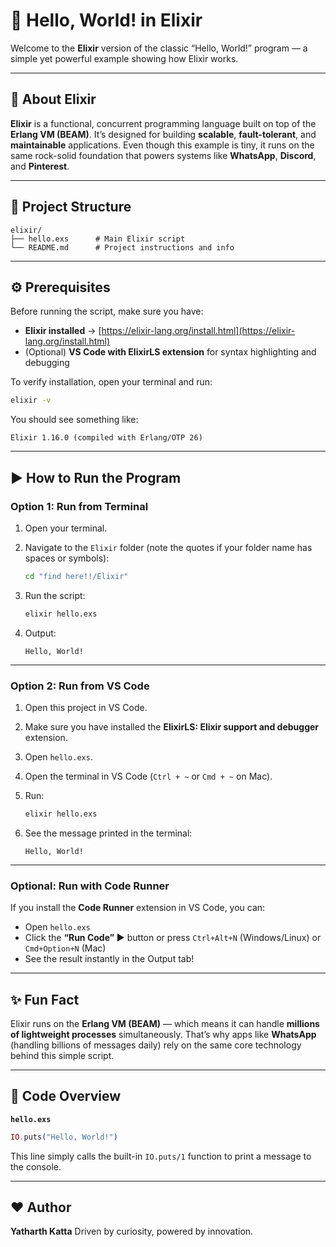 # 🚀 Hello, World! in Elixir

Welcome to the **Elixir** version of the classic “Hello, World!” program — a simple yet powerful example showing how Elixir works.

---

## 🧠 About Elixir

**Elixir** is a functional, concurrent programming language built on top of the **Erlang VM (BEAM)**.
It’s designed for building **scalable**, **fault-tolerant**, and **maintainable** applications.
Even though this example is tiny, it runs on the same rock-solid foundation that powers systems like **WhatsApp**, **Discord**, and **Pinterest**.

---

## 📂 Project Structure

```
elixir/
├── hello.exs      # Main Elixir script
└── README.md      # Project instructions and info
```

---

## ⚙️ Prerequisites

Before running the script, make sure you have:

* **Elixir installed** → [https://elixir-lang.org/install.html](https://elixir-lang.org/install.html)
* (Optional) **VS Code with ElixirLS extension** for syntax highlighting and debugging

To verify installation, open your terminal and run:

```bash
elixir -v
```

You should see something like:

```
Elixir 1.16.0 (compiled with Erlang/OTP 26)
```

---

## ▶️ How to Run the Program

### **Option 1: Run from Terminal**

1. Open your terminal.
2. Navigate to the `Elixir` folder (note the quotes if your folder name has spaces or symbols):

   ```bash
   cd "find here!!/Elixir"
   ```
3. Run the script:

   ```bash
   elixir hello.exs
   ```
4. Output:

   ```
   Hello, World!
   ```

---

### **Option 2: Run from VS Code**

1. Open this project in VS Code.
2. Make sure you have installed the **ElixirLS: Elixir support and debugger** extension.
3. Open `hello.exs`.
4. Open the terminal in VS Code (`Ctrl + ~` or `Cmd + ~` on Mac).
5. Run:

   ```bash
   elixir hello.exs
   ```
6. See the message printed in the terminal:

   ```
   Hello, World!
   ```

---

### **Optional: Run with Code Runner**

If you install the **Code Runner** extension in VS Code, you can:

* Open `hello.exs`
* Click the **“Run Code” ▶️** button
  or press `Ctrl+Alt+N` (Windows/Linux) or `Cmd+Option+N` (Mac)
* See the result instantly in the Output tab!

---

## ✨ Fun Fact

Elixir runs on the **Erlang VM (BEAM)** — which means it can handle **millions of lightweight processes** simultaneously.
That’s why apps like **WhatsApp** (handling billions of messages daily) rely on the same core technology behind this simple script.

---

## 🧩 Code Overview

**`hello.exs`**

```elixir
IO.puts("Hello, World!")
```

This line simply calls the built-in `IO.puts/1` function to print a message to the console.

---

## ❤️ Author

**Yatharth Katta**
Driven by curiosity, powered by innovation.
